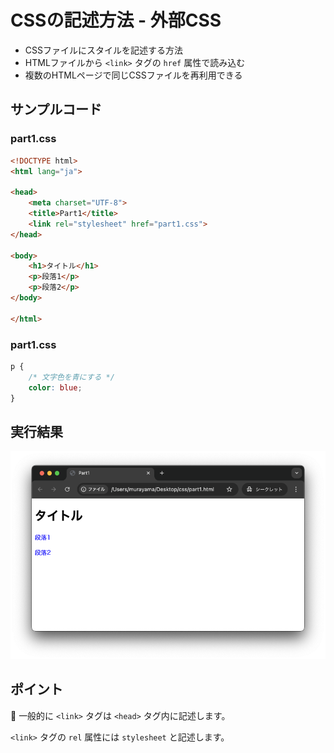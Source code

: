 # CSSの記述方法 - 外部CSS

+ CSSファイルにスタイルを記述する方法
+ HTMLファイルから `<link>` タグの `href` 属性で読み込む
+ 複数のHTMLページで同じCSSファイルを再利用できる

## サンプルコード

### part1.css

```html
<!DOCTYPE html>
<html lang="ja">

<head>
    <meta charset="UTF-8">
    <title>Part1</title>
    <link rel="stylesheet" href="part1.css">
</head>

<body>
    <h1>タイトル</h1>
    <p>段落1</p>
    <p>段落2</p>
</body>

</html>
```

### part1.css

```css
p {
    /* 文字色を青にする */
    color: blue;
}
```

## 実行結果

![](https://raw.githubusercontent.com/murayama333/md2slide/refs/heads/main/md/css/part1/img/06.png)

## ポイント

💬 一般的に `<link>` タグは `<head>` タグ内に記述します。

`<link>` タグの `rel` 属性には `stylesheet` と記述します。
